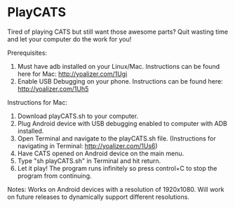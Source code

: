 # PlayCATS
Tired of playing CATS but still want those awesome parts? Quit wasting time and let your computer do the work for you!

Prerequisites:
1. Must have adb installed on your Linux/Mac. Instructions can be found here for Mac: http://yoalizer.com/1Ugi
2. Enable USB Debugging on your phone. Instructions can be found here: http://yoalizer.com/1Uh5

Instructions for Mac:
1. Download playCATS.sh to your computer.
2. Plug Android device with USB debugging enabled to computer with ADB installed.
3. Open Terminal and navigate to the playCATS.sh file. (Instructions for navigating in Terminal: http://yoalizer.com/1Us6)
4. Have CATS opened on Android device on the main menu.
5. Type "sh playCATS.sh" in Terminal and hit return.
6. Let it play! The program runs infinitely so press control+C to stop the program from continuing.

Notes:
Works on Android devices with a resolution of 1920x1080. Will work on future releases to dynamically support different resolutions.
